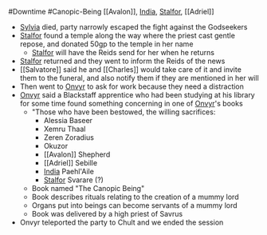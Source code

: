 #Downtime #Canopic-Being 
[[Avalon]], [India](PCs/Current/India.md), [Stalfor](PCs/Current/Stalfor.md), [[Adriel]]

- [Sylvia](Sylvia.md) died, party narrowly escaped the fight against the Godseekers
- [Stalfor](PCs/Current/Stalfor.md) found a temple along the way where the priest cast gentle repose, and donated 50gp to the temple in her name
	- [Stalfor](PCs/Current/Stalfor.md) will have the Reids send for her when he returns
- [Stalfor](PCs/Current/Stalfor.md) returned and they went to inform the Reids of the news
- [[Salvatore]] said he and [[Charles]] would take care of it and invite them to the funeral, and also notify them if they are mentioned in her will
- Then went to [Onvyr](NPCs/Living/Onvyr.md) to ask for work because they need a distraction
- [Onvyr](NPCs/Living/Onvyr.md) said a Blackstaff apprentice who had been studying at his library for some time found something concerning in one of [Onvyr](NPCs/Living/Onvyr.md)'s books
	- "Those who have been bestowed, the willing sacrifices:
		- Alessia Baseer
		- Xemru Thaal
		- Zeren Zoradius
		- Okuzor
		- [[Avalon]] Shepherd
		- [[Adriel]] Sebille
		- [India](PCs/Current/India.md) Paehl'Aile
		- [Stalfor](PCs/Current/Stalfor.md) Svarare (?)
	- Book named "The Canopic Being"
	- Book describes rituals relating to the creation of a mummy lord
	- Organs put into beings can become servants of a mummy lord
	- Book was delivered by a high priest of Savrus
- Onvyr teleported the party to Chult and we ended the session